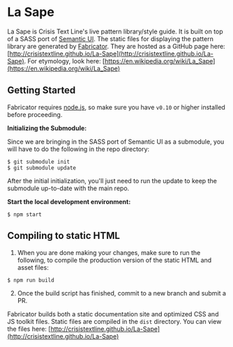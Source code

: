 # La Sape

La Sape is Crisis Text Line's live pattern library/style guide. It is built on top of a SASS port of [Semantic UI](https://github.com/doabit/semantic-ui-sass). The static files for displaying the pattern library are generated by [Fabricator](https://github.com/fbrctr/fabricator). They are hosted as a GitHub page here: [http://crisistextline.github.io/La-Sape](http://crisistextline.github.io/La-Sape). For etymology, look here: [https://en.wikipedia.org/wiki/La_Sape](https://en.wikipedia.org/wiki/La_Sape)

## Getting Started

Fabricator requires [node.js](http://nodejs.org), so make sure you have `v0.10` or higher installed before proceeding.

**Initializing the Submodule:**

Since we are bringing in the SASS port of Semantic UI as a submodule, you will have to do the following in the repo directory:

```
$ git submodule init
$ git submodule update
```

After the initial initialization, you'll just need to run the update to keep the submodule up-to-date with the main repo.

**Start the local development environment:**

```
$ npm start
```

## Compiling to static HTML

1. When you are done making your changes, make sure to run the following, to compile the production version of the static HTML and asset files:

```
$ npm run build
```

2. Once the build script has finished, commit to a new branch and submit a PR.

Fabricator builds both a static documentation site and optimized CSS and JS toolkit files. Static files are compiled in the `dist` directory. You can view the files here: [http://crisistextline.github.io/La-Sape](http://crisistextline.github.io/La-Sape)
